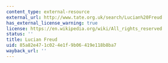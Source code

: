 ```yaml
---
content_type: external-resource
external_url: http://www.tate.org.uk/search/Lucian%20Freud
has_external_license_warning: true
license: https://en.wikipedia.org/wiki/All_rights_reserved
status: ''
title: Lucian Freud
uid: 85a82e47-1c02-4e1f-9b06-419e118b8ba7
wayback_url: ''
---
```

